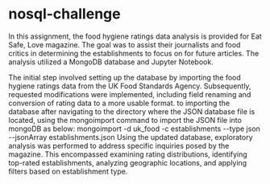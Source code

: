 # nosql-challenge

In this assignment, the food hygiene ratings data analysis is provided for Eat Safe, Love magazine. The goal was to assist their journalists and food critics in determining the establishments to focus on for future articles. The analysis utilized a MongoDB database and Jupyter Notebook.

The initial step involved setting up the database by importing the food hygiene ratings data from the UK Food Standards Agency. Subsequently, requested modifications were implemented, including field renaming and conversion of rating data to a more usable format.
to importing the database after navigating to the directory where the JSON database file is located, using the mongoimport command to import the JSON file into mongoDB as below:
mongoimport -d uk_food -c establishments --type json --jsonArray establishments.json
Using the updated database, exploratory analysis was performed to address specific inquiries posed by the magazine. This encompassed examining rating distributions, identifying top-rated establishments, analyzing geographic locations, and applying filters based on establishment type.

